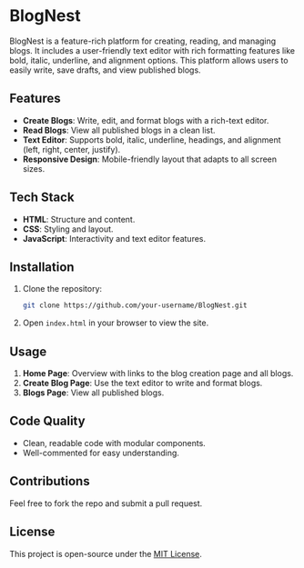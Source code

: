 # BlogNest

BlogNest is a feature-rich platform for creating, reading, and managing blogs. It includes a user-friendly text editor with rich formatting features like bold, italic, underline, and alignment options. This platform allows users to easily write, save drafts, and view published blogs.

## Features

- **Create Blogs**: Write, edit, and format blogs with a rich-text editor.
- **Read Blogs**: View all published blogs in a clean list.
- **Text Editor**: Supports bold, italic, underline, headings, and alignment (left, right, center, justify).
- **Responsive Design**: Mobile-friendly layout that adapts to all screen sizes.
  
## Tech Stack

- **HTML**: Structure and content.
- **CSS**: Styling and layout.
- **JavaScript**: Interactivity and text editor features.

## Installation

1. Clone the repository:
    ```bash
    git clone https://github.com/your-username/BlogNest.git
    ```

2. Open `index.html` in your browser to view the site.

## Usage

1. **Home Page**: Overview with links to the blog creation page and all blogs.
2. **Create Blog Page**: Use the text editor to write and format blogs.
3. **Blogs Page**: View all published blogs.

## Code Quality

- Clean, readable code with modular components.
- Well-commented for easy understanding.

## Contributions

Feel free to fork the repo and submit a pull request.

## License

This project is open-source under the [MIT License](LICENSE).

